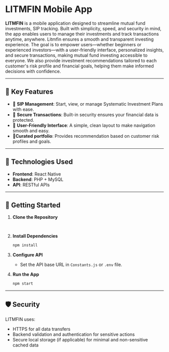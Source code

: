 
# LITMFIN Mobile App

**LITMFIN** is a mobile application designed to streamline mutual fund investments, SIP tracking. Built with simplicity, speed, and security in mind, the app enables users to manage their investments and track transactions anytime, anywhere.
Litmfin ensures a smooth and transparent investing experience. The goal is to empower users—whether beginners or experienced investors—with a user-friendly interface, personalized insights, and secure transactions, making mutual fund investing accessible to everyone. We also provide investment recommendations tailored to each customer's risk profile and financial goals, helping them make informed decisions with confidence.

---

## 🌟 Key Features

- 📅 **SIP Management**: Start, view, or manage Systematic Investment Plans with ease.
- 🧾 **Secure Transactions**: Built-in security ensures your financial data is protected.
- 📱 **User-Friendly Interface**: A simple, clean layout to make navigation smooth and easy.
- 📱**Curated portfolio**: Provides recommendation based on customer risk profiles and goals.

---

## 📂 Technologies Used

- **Frontend**: React Native
- **Backend**: PHP + MySQL
- **API**: RESTful APIs 

---

## 🏁 Getting Started

1. **Clone the Repository**
   ```bash
  
   ```

2. **Install Dependencies**
   ```bash
   npm install
   ```

3. **Configure API**
   - Set the API base URL in `Constants.js` or `.env` file.

4. **Run the App**
   ```bash
   npm start
   ```

---

## 🛡️ Security

LITMFIN uses:
- HTTPS for all data transfers
- Backend validation and authentication for sensitive actions
- Secure local storage (if applicable) for minimal and non-sensitive cached data
